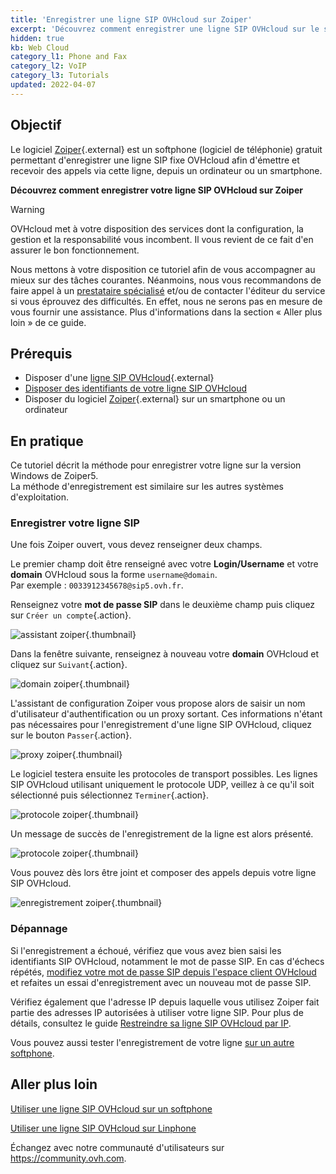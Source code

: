 ```yaml
---
title: 'Enregistrer une ligne SIP OVHcloud sur Zoiper'
excerpt: 'Découvrez comment enregistrer une ligne SIP OVHcloud sur le softphone Zoiper'
hidden: true
kb: Web Cloud
category_l1: Phone and Fax
category_l2: VoIP
category_l3: Tutorials
updated: 2022-04-07
---
```


## Objectif

Le logiciel [Zoiper](https://www.zoiper.com/){.external} est un softphone (logiciel de téléphonie) gratuit permettant d'enregistrer une ligne SIP fixe OVHcloud afin d'émettre et recevoir des appels via cette ligne, depuis un ordinateur ou un smartphone.

**Découvrez comment enregistrer votre ligne SIP OVHcloud sur Zoiper**

> [!warning]
>
> OVHcloud met à votre disposition des services dont la configuration, la gestion et la responsabilité vous incombent. Il vous revient de ce fait d'en assurer le bon fonctionnement.
> 
> Nous mettons à votre disposition ce tutoriel afin de vous accompagner au mieux sur des tâches courantes. Néanmoins, nous vous recommandons de faire appel à un [prestataire spécialisé](https://partner.ovhcloud.com/fr/) et/ou de contacter l'éditeur du service si vous éprouvez des difficultés. En effet, nous ne serons pas en mesure de vous fournir une assistance. Plus d'informations dans la section « Aller plus loin » de ce guide.
> 

## Prérequis

- Disposer d'une [ligne SIP OVHcloud](https://www.ovhtelecom.fr/telephonie/voip/){.external}
- [Disposer des identifiants de votre ligne SIP OVHcloud](/pages/web_cloud/phone_and_fax/voip/register-sip-softphone)
- Disposer du logiciel [Zoiper](https://www.zoiper.com/en/voip-softphone/download/current){.external} sur un smartphone ou un ordinateur

## En pratique

Ce tutoriel décrit la méthode pour enregistrer votre ligne sur la version Windows de Zoiper5. 
<br>La méthode d'enregistrement est similaire sur les autres systèmes d'exploitation.

### Enregistrer votre ligne SIP

Une fois Zoiper ouvert, vous devez renseigner deux champs.

Le premier champ doit être renseigné avec votre **Login/Username** et votre **domain** OVHcloud sous la forme `username@domain`.<br>
Par exemple : `0033912345678@sip5.ovh.fr`.

Renseignez votre **mot de passe SIP** dans le deuxième champ puis cliquez sur `Créer un compte`{.action}.

![assistant zoiper](images/zoiper01.png){.thumbnail}

Dans la fenêtre suivante, renseignez à nouveau votre **domain** OVHcloud et cliquez sur `Suivant`{.action}.

![domain zoiper](images/zoiper02.png){.thumbnail}

L'assistant de configuration Zoiper vous propose alors de saisir un nom d'utilisateur d'authentification ou un proxy sortant. Ces informations n'étant pas nécessaires pour l'enregistrement d'une ligne SIP OVHcloud, cliquez sur le bouton `Passer`{.action}.

![proxy zoiper](images/zoiper03.png){.thumbnail}

Le logiciel testera ensuite les protocoles de transport possibles. Les lignes SIP OVHcloud utilisant uniquement le protocole UDP, veillez à ce qu'il soit sélectionné puis sélectionnez `Terminer`{.action}.

![protocole zoiper](images/zoiper04.png){.thumbnail}

Un message de succès de l'enregistrement de la ligne est alors présenté.

![protocole zoiper](images/zoiper05.png){.thumbnail}

Vous pouvez dès lors être joint et composer des appels depuis votre ligne SIP OVHcloud.

![enregistrement zoiper](images/zoiper06.png){.thumbnail}

### Dépannage

Si l'enregistrement a échoué, vérifiez que vous avez bien saisi les identifiants SIP OVHcloud, notamment le mot de passe SIP. En cas d'échecs répétés, [modifiez votre mot de passe SIP depuis l'espace client OVHcloud](/pages/web_cloud/phone_and_fax/voip/modifier-mot-de-passe-ligne-sip) et refaites un essai d'enregistrement avec un nouveau mot de passe SIP.

Vérifiez également que l'adresse IP depuis laquelle vous utilisez Zoiper fait partie des adresses IP autorisées à utiliser votre ligne SIP. Pour plus de détails, consultez le guide [Restreindre sa ligne SIP OVHcloud par IP](/pages/web_cloud/phone_and_fax/voip/secure-sip-line-ovh).

Vous pouvez aussi tester l'enregistrement de votre ligne [sur un autre softphone](/pages/web_cloud/phone_and_fax/voip/register-sip-softphone-linphone).

## Aller plus loin

[Utiliser une ligne SIP OVHcloud sur un softphone](/pages/web_cloud/phone_and_fax/voip/register-sip-softphone)

[Utiliser une ligne SIP OVHcloud sur Linphone](/pages/web_cloud/phone_and_fax/voip/register-sip-softphone-linphone)

Échangez avec notre communauté d'utilisateurs sur <https://community.ovh.com>.
